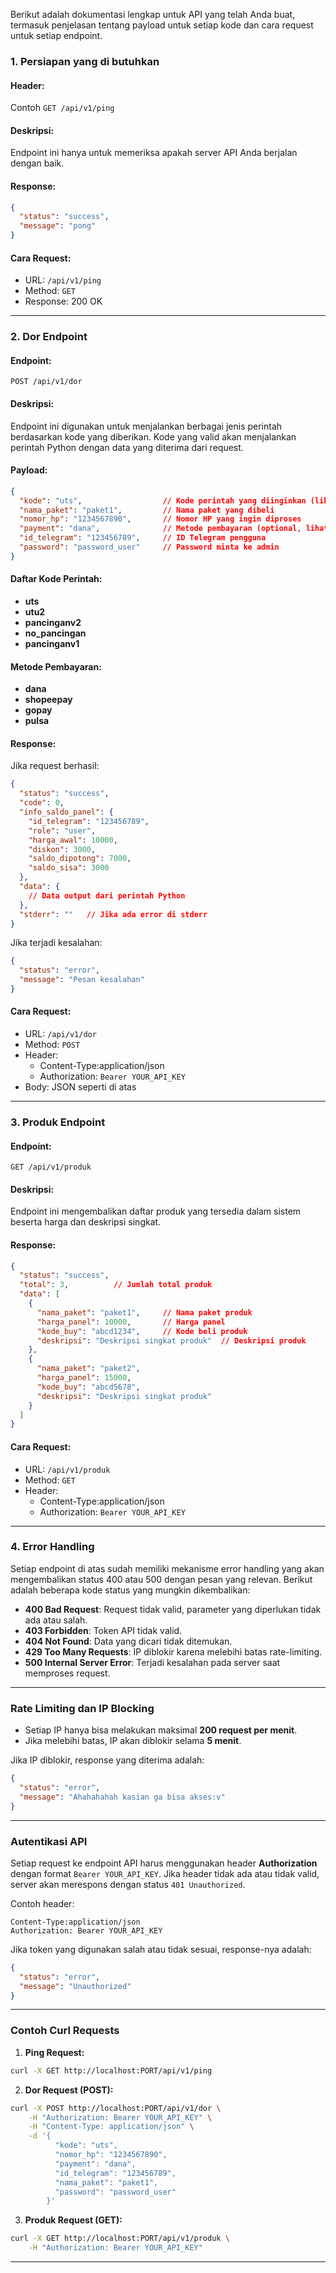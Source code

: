 Berikut adalah dokumentasi lengkap untuk API yang telah Anda buat, termasuk penjelasan tentang payload untuk setiap kode dan cara request untuk setiap endpoint.

### **1. Persiapan yang di butuhkan**
#### Header:
Contoh
`GET /api/v1/ping`

#### Deskripsi:
Endpoint ini hanya untuk memeriksa apakah server API Anda berjalan dengan baik.

#### Response:
```json
{
  "status": "success",
  "message": "pong"
}
```

#### Cara Request:
- URL: `/api/v1/ping`
- Method: `GET`
- Response: 200 OK

---

### **2. Dor Endpoint**
#### Endpoint:
`POST /api/v1/dor`

#### Deskripsi:
Endpoint ini digunakan untuk menjalankan berbagai jenis perintah berdasarkan kode yang diberikan. Kode yang valid akan menjalankan perintah Python dengan data yang diterima dari request.

#### Payload:
```json
{
  "kode": "uts",                  // Kode perintah yang diinginkan (lihat di bawah untuk daftar kode)
  "nama_paket": "paket1",         // Nama paket yang dibeli
  "nomor_hp": "1234567890",       // Nomor HP yang ingin diproses
  "payment": "dana",              // Metode pembayaran (optional, lihat daftar di bawah)
  "id_telegram": "123456789",     // ID Telegram pengguna
  "password": "password_user"     // Password minta ke admin
}
```

#### Daftar Kode Perintah:
- **uts**
- **utu2**
- **pancinganv2**
- **no_pancingan**
- **pancinganv1**

#### Metode Pembayaran:
- **dana**
- **shopeepay**
- **gopay**
- **pulsa**

#### Response:
Jika request berhasil:
```json
{
  "status": "success",
  "code": 0,
  "info_saldo_panel": {
    "id_telegram": "123456789",
    "role": "user",
    "harga_awal": 10000,
    "diskon": 3000,
    "saldo_dipotong": 7000,
    "saldo_sisa": 3000
  },
  "data": { 
    // Data output dari perintah Python
  },
  "stderr": ""   // Jika ada error di stderr
}
```

Jika terjadi kesalahan:
```json
{
  "status": "error",
  "message": "Pesan kesalahan"
}
```

#### Cara Request:
- URL: `/api/v1/dor`
- Method: `POST`
- Header: 
  - Content-Type:application/json
  - Authorization: `Bearer YOUR_API_KEY`
- Body: JSON seperti di atas

---

### **3. Produk Endpoint**
#### Endpoint:
`GET /api/v1/produk`

#### Deskripsi:
Endpoint ini mengembalikan daftar produk yang tersedia dalam sistem beserta harga dan deskripsi singkat.

#### Response:
```json
{
  "status": "success",
  "total": 3,          // Jumlah total produk
  "data": [
    {
      "nama_paket": "paket1",     // Nama paket produk
      "harga_panel": 10000,       // Harga panel
      "kode_buy": "abcd1234",     // Kode beli produk
      "deskripsi": "Deskripsi singkat produk"  // Deskripsi produk
    },
    {
      "nama_paket": "paket2",
      "harga_panel": 15000,
      "kode_buy": "abcd5678",
      "deskripsi": "Deskripsi singkat produk"
    }
  ]
}
```

#### Cara Request:
- URL: `/api/v1/produk`
- Method: `GET`
- Header: 
  - Content-Type:application/json
  - Authorization: `Bearer YOUR_API_KEY`

---

### **4. Error Handling**
Setiap endpoint di atas sudah memiliki mekanisme error handling yang akan mengembalikan status 400 atau 500 dengan pesan yang relevan. Berikut adalah beberapa kode status yang mungkin dikembalikan:

- **400 Bad Request**: Request tidak valid, parameter yang diperlukan tidak ada atau salah.
- **403 Forbidden**: Token API tidak valid.
- **404 Not Found**: Data yang dicari tidak ditemukan.
- **429 Too Many Requests**: IP diblokir karena melebihi batas rate-limiting.
- **500 Internal Server Error**: Terjadi kesalahan pada server saat memproses request.

---

### **Rate Limiting dan IP Blocking**
- Setiap IP hanya bisa melakukan maksimal **200 request per menit**.
- Jika melebihi batas, IP akan diblokir selama **5 menit**.

Jika IP diblokir, response yang diterima adalah:
```json
{
  "status": "error",
  "message": "Ahahahahah kasian ga bisa akses:v"
}
```

---

### **Autentikasi API**
Setiap request ke endpoint API harus menggunakan header **Authorization** dengan format `Bearer YOUR_API_KEY`. Jika header tidak ada atau tidak valid, server akan merespons dengan status `401 Unauthorized`.

Contoh header:
```
Content-Type:application/json
Authorization: Bearer YOUR_API_KEY
```

Jika token yang digunakan salah atau tidak sesuai, response-nya adalah:
```json
{
  "status": "error",
  "message": "Unauthorized"
}
```

---

### **Contoh Curl Requests**
1. **Ping Request:**
```bash
curl -X GET http://localhost:PORT/api/v1/ping
```

2. **Dor Request (POST):**
```bash
curl -X POST http://localhost:PORT/api/v1/dor \
    -H "Authorization: Bearer YOUR_API_KEY" \
    -H "Content-Type: application/json" \
    -d '{
          "kode": "uts",
          "nomor_hp": "1234567890",
          "payment": "dana",
          "id_telegram": "123456789",
          "nama_paket": "paket1",
          "password": "password_user"
        }'
```

3. **Produk Request (GET):**
```bash
curl -X GET http://localhost:PORT/api/v1/produk \
    -H "Authorization: Bearer YOUR_API_KEY"
```

---
